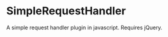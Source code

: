 SimpleRequestHandler
====================

A simple request handler plugin in javascript. Requires jQuery.
